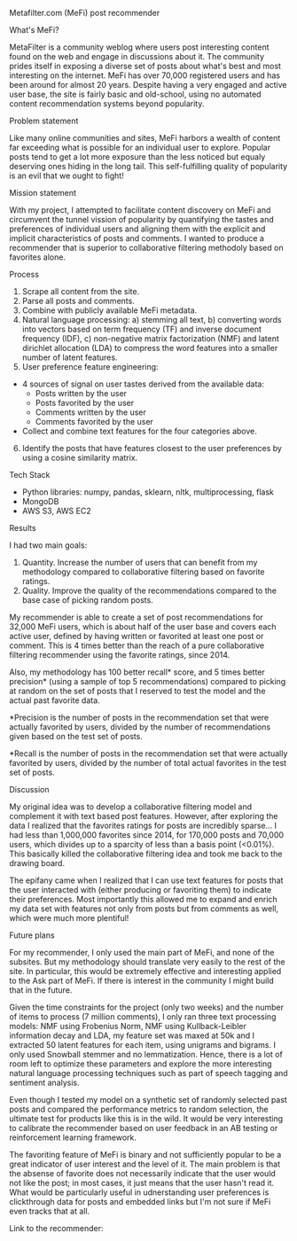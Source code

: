 Metafilter.com (MeFi) post recommender 

What's MeFi?

MetaFilter is a community weblog where users post interesting content found on the web and engage in discussions about it. The community prides itself in exposing a diverse set of posts about what's best and most interesting on the internet. MeFi has over 70,000 registered users and has been around for almost 20 years. Despite having a very engaged and active user base, the site is fairly basic and old-school, using no automated content recommendation systems beyond popularity.  

Problem statement

Like many online communities and sites, MeFi harbors a wealth of content far exceeding what is possible for an individual user to explore. Popular posts tend to get a lot more exposure than the less noticed but equaly deserving ones hiding in the long tail. This self-fulfilling quality of popularity is an evil that we ought to fight! 

Mission statement

With my project, I attempted to facilitate content discovery on MeFi and circumvent the tunnel vission of popularity by quantifying the tastes and preferences of individual users and aligning them with the explicit and implicit characteristics of posts and comments. I wanted to produce a recommender that is superior to collaborative filtering methodoly based on favorites alone.

Process

1. Scrape all content from the site. 
2. Parse all posts and comments.
3. Combine with publicly available MeFi metadata. 
4. Natural language processing:
  a) stemming all text,
  b) converting words into vectors based on term frequency (TF) and inverse document frequency (IDF),
  c) non-negative matrix factorization (NMF) and latent dirichlet allocation (LDA) to compress the word features into a smaller number of latent features.
5. User preference feature engineering:
  - 4 sources of signal on user tastes derived from the available data: 
    - Posts written by the user
    - Posts favorited by the user
    - Comments written by the user
    - Comments favorited by the user
  - Collect and combine text features for the four categories above.
6. Identify the posts that have features closest to the user preferences by using a cosine similarity matrix. 

Tech Stack

- Python libraries: numpy, pandas, sklearn, nltk, multiprocessing, flask
- MongoDB
- AWS S3, AWS EC2

Results

I had two main goals: 
  1. Quantity. Increase the number of users that can benefit from my methodology compared to collaborative filtering based on favorite ratings. 
  2. Quality. Improve the quality of the recommendations compared to the base case of picking random posts. 

My recommender is able to create a set of post recommendations for 32,000 MeFi users, which is about half of the user base and covers each active user, defined by having written or favorited at least one post or comment. This is 4 times better than the reach of a pure collaborative filtering recommender using the favorite ratings, since 2014. 

Also, my methodology has 100 better recall* score, and 5 times better precision* (using a sample of top 5 recommendations) compared to picking at random on the set of posts that I reserved to test the model and the actual past favorite data. 

*Precision is the number of posts in the recommendation set that were actually favorited by users, divided by the number of recommendations given based on the test set of posts. 

*Recall is the number of posts in the recommendation set that were actually favorited by users, divided by the number of total actual favorites in the test set of posts. 

Discussion

My original idea was to develop a collaborative filtering model and complement it with text based post features. However, after exploring the data I realized that the favorites ratings for posts are incredibly sparse... I had less than 1,000,000 favorites since 2014, for 170,000 posts and 70,000 users, which divides up to a sparcity of less than a basis point (<0.01%). This basically killed the collaborative filtering idea and took me back to the drawing board. 

The epifany came when I realized that I can use text features for posts that the user interacted with (either producing or favoriting them) to indicate their preferences. Most importantly this allowed me to expand and enrich my data set with features not only from posts but from comments as well, which were much more plentiful!  

Future plans

For my recommender, I only used the main part of MeFi, and none of the subsites. But my methodology should translate very easily to the rest of the site. In particular, this would be extremely effective and interesting applied to the Ask part of MeFi. If there is interest in the community I might build that in the future. 

Given the time constraints for the project (only two weeks) and the number of items to process (7 million comments), I only ran three text processing models: NMF using Frobenius Norm, NMF using Kullback-Leibler information decay and LDA, my feature set was maxed at 50k and I extracted 50 latent features for each item, using unigrams and bigrams. I only used Snowball stemmer and no lemmatization. Hence, there is a lot of room left to optimize these parameters and explore the more interesting natural language processing techniques such as part of speech tagging and sentiment analysis. 

Even though I tested my model on a synthetic set of randomly selected past posts and compared the performance metrics to random selection, the ultimate test for products like this is in the wild. It would be very interesting to calibrate the recommender based on user feedback in an AB testing or reinforcement learning framework. 

The favoriting feature of MeFi is binary and not sufficiently popular to be a great indicator of user interest and the level of it. The main problem is that the absense of favorite does not necessarily indicate that the user would not like the post; in most cases, it just means that the user hasn't read it. What would be particularly useful in udnerstanding user preferences is clickthrough data for posts and embedded links but I'm not sure if MeFi even tracks that at all. 

Link to the recommender: 


 
